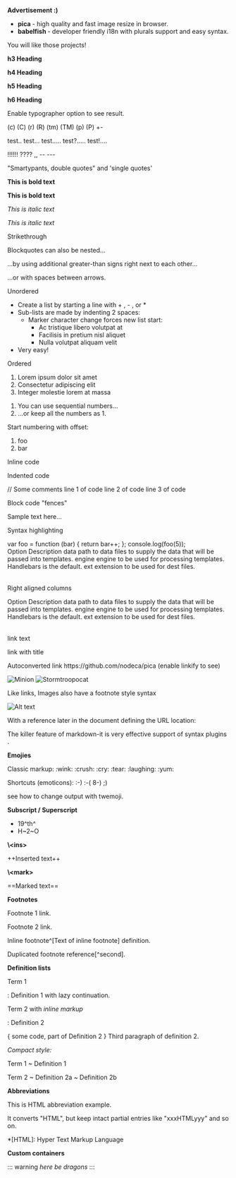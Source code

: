 <?xml version="1.0" ?>
<!DOCTYPE concept
  PUBLIC '-//OASIS//DTD DITA Concept//EN'
  'concept.dtd'>
<concept xml:lang="en-us" id="topic_6qcl28ak">
	<title>Source1</title>
	<conbody>
		<section>
			<p>
				<b>Advertisement :)</b>
			</p>
			<ul>
				<li>
					<b>
						<xref href="https://nodeca.github.io/pica/demo/">pica</xref>
					</b>
					 - high quality and fast image
resize in browser.
				</li>
				<li>
					<b>
						<xref href="https://github.com/nodeca/babelfish/">babelfish</xref>
					</b>
					 - developer friendly
i18n with plurals support and easy syntax.
				</li>
			</ul>
			<p>You will like those projects!</p>
		</section>
		<section>
			<title>h1 Heading 8-)</title>
		</section>
		<section>
			<title>h2 Heading</title>
			<p>
				<b>h3 Heading</b>
			</p>
			<p>
				<b>h4 Heading</b>
			</p>
			<p>
				<b>h5 Heading</b>
			</p>
			<p>
				<b>h6 Heading</b>
			</p>
		</section>
		<section>
			<title>Horizontal Rules</title>
		</section>
		<section>
			<title>Typographic replacements</title>
			<p>Enable typographer option to see result.</p>
			<p>(c) (C) (r) (R) (tm) (TM) (p) (P) +-</p>
			<p>test.. test... test..... test?..... test!....</p>
			<p>!!!!!! ???? ,,  -- ---</p>
			<p>&quot;Smartypants, double quotes&quot; and 'single quotes'</p>
		</section>
		<section>
			<title>Emphasis</title>
			<p>
				<b>This is bold text</b>
			</p>
			<p>
				<b>This is bold text</b>
			</p>
			<p>
				<i>This is italic text</i>
			</p>
			<p>
				<i>This is italic text</i>
			</p>
			<p>Strikethrough</p>
		</section>
		<section>
			<title>Blockquotes</title>
			<codeblock>
				<p>Blockquotes can also be nested...</p>
				<codeblock>
					<p>...by using additional greater-than signs right next to each other...</p>
					<codeblock>
						<p>...or with spaces between arrows.</p>
					</codeblock>
				</codeblock>
			</codeblock>
		</section>
		<section>
			<title>Lists</title>
			<p>Unordered</p>
			<ul>
				<li>
					Create a list by starting a line with 
					<codeph>+</codeph>
					, 
					<codeph>-</codeph>
					, or 
					<codeph>*</codeph>
				</li>
				<li>
					Sub-lists are made by indenting 2 spaces:
					<ul>
						<li>
							Marker character change forces new list start:
							<ul>
								<li>Ac tristique libero volutpat at</li>
								<li>Facilisis in pretium nisl aliquet</li>
								<li>Nulla volutpat aliquam velit</li>
							</ul>
						</li>
					</ul>
				</li>
				<li>Very easy!</li>
			</ul>
			<p>Ordered</p>
			<ol>
				<li>Lorem ipsum dolor sit amet</li>
				<li>Consectetur adipiscing elit</li>
				<li>Integer molestie lorem at massa</li>
			</ol>
			<ol>
				<li>You can use sequential numbers...</li>
				<li>
					...or keep all the numbers as 
					<codeph>1.</codeph>
				</li>
			</ol>
			<p>Start numbering with offset:</p>
			<ol>
				<li>foo</li>
				<li>bar</li>
			</ol>
		</section>
		<section>
			<title>Code</title>
			<p>
				Inline 
				<codeph>code</codeph>
			</p>
			<p>Indented code</p>
			<codeblock>// Some comments
line 1 of code
line 2 of code
line 3 of code</codeblock>
			<p>Block code &quot;fences&quot;</p>
			<codeblock>Sample text here...</codeblock>
			<p>Syntax highlighting</p>
			<codeblock outputclass="language-js">var foo = function (bar) {
  return bar++;
};
console.log(foo(5));</codeblock>
		</section>
		<section>
			<title>Tables</title>
			<table>
				<tgroup cols="2">
					<colspec colname="col1"/>
					<colspec colname="col2"/>
					<thead>
						<row>
							<entry>Option</entry>
							<entry>Description</entry>
						</row>
					</thead>
					<tbody>
						<row>
							<entry>data</entry>
							<entry>path to data files to supply the data that will be passed into templates.</entry>
						</row>
						<row>
							<entry>engine</entry>
							<entry>engine to be used for processing templates. Handlebars is the default.</entry>
						</row>
						<row>
							<entry>ext</entry>
							<entry>extension to be used for dest files.</entry>
						</row>
					</tbody>
				</tgroup>
			</table>
			<p>Right aligned columns</p>
			<table>
				<tgroup cols="2">
					<colspec colname="col1"/>
					<colspec colname="col2"/>
					<thead>
						<row>
							<entry align="right">Option</entry>
							<entry align="right">Description</entry>
						</row>
					</thead>
					<tbody>
						<row>
							<entry align="right">data</entry>
							<entry align="right">path to data files to supply the data that will be passed into templates.</entry>
						</row>
						<row>
							<entry align="right">engine</entry>
							<entry align="right">engine to be used for processing templates. Handlebars is the default.</entry>
						</row>
						<row>
							<entry align="right">ext</entry>
							<entry align="right">extension to be used for dest files.</entry>
						</row>
					</tbody>
				</tgroup>
			</table>
		</section>
		<section>
			<title>Links</title>
			<p>
				<xref href="http://dev.nodeca.com">link text</xref>
			</p>
			<p>
				<xref href="http://nodeca.github.io/pica/demo/">link with title</xref>
			</p>
			<p>
				Autoconverted link 
				<xref href="https://github.com/nodeca/pica">https://github.com/nodeca/pica</xref>
				 (enable linkify to see)
			</p>
		</section>
		<section>
			<title>Images</title>
			<p>
				<image href="https://octodex.github.com/images/minion.png" alt="Minion"/>
				<fig>
					<title>The Stormtroopocat</title>
					<image href="https://octodex.github.com/images/stormtroopocat.jpg" alt="Stormtroopocat"/>
				</fig>
			</p>
			<p>Like links, Images also have a footnote style syntax</p>
			<p>
				<fig>
					<title>The Dojocat</title>
					<image href="https://octodex.github.com/images/dojocat.jpg" alt="Alt text"/>
				</fig>
			</p>
			<p>With a reference later in the document defining the URL location:</p>
		</section>
		<section>
			<title>Plugins</title>
			<p>
				The killer feature of 
				<codeph>markdown-it</codeph>
				 is very effective support of
				<xref href="https://www.npmjs.org/browse/keyword/markdown-it-plugin">syntax plugins</xref>
				.
			</p>
			<p>
				<b>
					<xref href="https://github.com/markdown-it/markdown-it-emoji">Emojies</xref>
				</b>
			</p>
			<codeblock>
				<p>Classic markup: :wink: :crush: :cry: :tear: :laughing: :yum:</p>
				<p>Shortcuts (emoticons): :-) :-( 8-) ;)</p>
			</codeblock>
			<p>
				see 
				<xref href="https://github.com/markdown-it/markdown-it-emoji#change-output">how to change output</xref>
				 with twemoji.
			</p>
			<p>
				<b>
					<xref href="https://github.com/markdown-it/markdown-it-sub">Subscript</xref>
					 / 
					<xref href="https://github.com/markdown-it/markdown-it-sup">Superscript</xref>
				</b>
			</p>
			<ul>
				<li>19^th^</li>
				<li>H~2~O</li>
			</ul>
			<p>
				<b>
					<xref href="https://github.com/markdown-it/markdown-it-ins">\&lt;ins&gt;</xref>
				</b>
			</p>
			<p>++Inserted text++</p>
			<p>
				<b>
					<xref href="https://github.com/markdown-it/markdown-it-mark">\&lt;mark&gt;</xref>
				</b>
			</p>
			<p>==Marked text==</p>
			<p>
				<b>
					<xref href="https://github.com/markdown-it/markdown-it-footnote">Footnotes</xref>
				</b>
			</p>
			<p>Footnote 1 link.</p>
			<p>Footnote 2 link.</p>
			<p>Inline footnote^[Text of inline footnote] definition.</p>
			<p>Duplicated footnote reference[^second].</p>
			<p>
				<b>
					<xref href="https://github.com/markdown-it/markdown-it-deflist">Definition lists</xref>
				</b>
			</p>
			<p>Term 1</p>
			<p>:   Definition 1
with lazy continuation.</p>
			<p>
				Term 2 with 
				<i>inline markup</i>
			</p>
			<p>:   Definition 2</p>
			<codeblock>    { some code, part of Definition 2 }
Third paragraph of definition 2.</codeblock>
			<p>
				<i>Compact style:</i>
			</p>
			<p>Term 1
  ~ Definition 1</p>
			<p>Term 2
  ~ Definition 2a
  ~ Definition 2b</p>
			<p>
				<b>
					<xref href="https://github.com/markdown-it/markdown-it-abbr">Abbreviations</xref>
				</b>
			</p>
			<p>This is HTML abbreviation example.</p>
			<p>It converts &quot;HTML&quot;, but keep intact partial entries like &quot;xxxHTMLyyy&quot; and so on.</p>
			<p>*[HTML]: Hyper Text Markup Language</p>
			<p>
				<b>
					<xref href="https://github.com/markdown-it/markdown-it-container">Custom containers</xref>
				</b>
			</p>
			<p>
				::: warning
				<i>here be dragons</i>
:::
			</p>
		</section>
	</conbody>
</concept>
